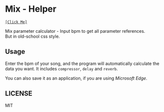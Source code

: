 # Mix - Helper
[`[Click Me]`](https://mix.kaga.ga)

Mix parameter calculator - Input bpm to get all parameter references.  
But in old-school css style.

## Usage
Enter the bpm of your song, and the program will automatically calculate the data you want. It includes `compressor`, `delay` and `reverb`.

You can also save it as an application, if you are using *Microsoft Edge*.

## LICENSE
MIT
